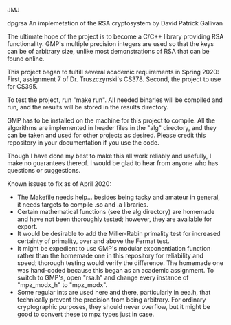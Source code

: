 JMJ

dpgrsa
An implemetation of the RSA cryptosystem
by David Patrick Gallivan

The ultimate hope of the project is to become a C/C++ library providing
RSA functionality. GMP's multiple precision integers are used so that the
keys can be of arbitrary size, unlike most demonstrations of RSA that can
be found online.

This project began to fulfill several academic requirements in Spring 2020:
First, assignment 7 of Dr. Truszczynski's CS378.
Second, the project to use for CS395.

To test the project, run "make run". All needed binaries will be compiled
and run, and the results will be stored in the results directory.

GMP has to be installed on the machine for this project to compile. All
the algorithms are implemented in header files in the "alg" directory,
and they can be taken and used for other projects as desired. Please credit
this repository in your documentation if you use the code.

Though I have done my best to make this all work reliably and usefully, I
make no guarantees thereof. I would be glad to hear from anyone who has
questions or suggestions.

Known issues to fix as of April 2020:
 - The Makefile needs help... besides being tacky and amateur in general,
    it needs targets to compile .so and .a libraries.
 - Certain mathematical functions (see the alg directory) are homemade
    and have not been thoroughly tested; however, they are available for
    export.
 - It would be desirable to add the Miller-Rabin primality test for
    increased certainty of primality, over and above the Fermat test.
 - It might be expedient to use GMP's modular exponentiation function
    rather than the homemade one in this repository for reliability and
    speed; thorough testing would verify the difference. The homemade one
    was hand-coded because this began as an academic assignment. To switch
    to GMP's, open "rsa.h" and change every instance of "mpz_modx_h" to
    "mpz_modx".
 - Some regular ints are used here and there, particularly in eea.h, that
    technically prevent the precision from being arbitrary. For
    ordinary cryptographic purposes, they should never overflow, but it
    might be good to convert these to mpz types just in case.

